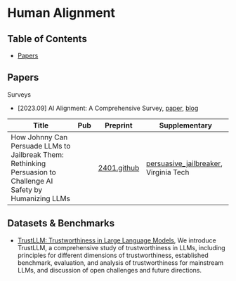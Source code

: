 # Human Alignment

## Table of Contents

- [Papers](#papers)

## Papers

Surveys

- [2023.09] AI Alignment: A Comprehensive Survey, [paper](https://arxiv.org/abs/2310.19852), [blog](https://alignmentsurvey.com/)

| Title                                                                                         | Pub          | Preprint                                    | Supplementary                                                                        |
| --------------------------------------------------------------------------------------------- | ------------ | ------------------------------------------- | ------------------------------------------------------------------------------------ |
| How Johnny Can Persuade LLMs to Jailbreak Them: Rethinking Persuasion to Challenge AI Safety by Humanizing LLMs                              |              | [2401.github](https://www.yi-zeng.com/wp-content/uploads/2024/01/view.pdf) | [persuasive_jailbreaker](https://github.com/CHATS-lab/persuasive_jailbreaker),   Virginia Tech                       |

## Datasets & Benchmarks

- [TrustLLM: Trustworthiness in Large Language Models](https://github.com/HowieHwong/TrustLLM), We introduce TrustLLM, a comprehensive study of trustworthiness in LLMs, including principles for different dimensions of trustworthiness, established benchmark, evaluation, and analysis of trustworthiness for mainstream LLMs, and discussion of open challenges and future directions.